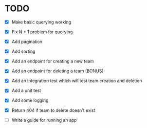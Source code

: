 # TODO

- [X] Make basic querying working
- [X] Fix N + 1 problem for querying
- [X] Add pagination
- [X] Add sorting
 
- [X] Add an endpoint for creating a new team
- [X] Add an endpoint for deleting a team (BONUS)
- [X] Add an integration test which will test team creation and deletion
- [X] Add a unit test
- [X] Add some logging
- [X] Return 404 if team to delete doesn't exist

- [ ] Write a guide for running an app
